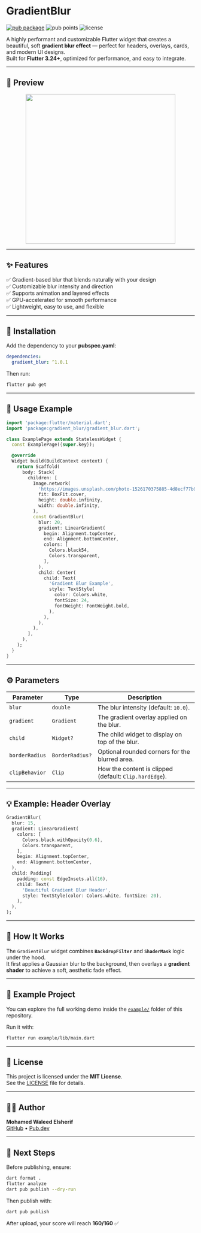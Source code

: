 #  GradientBlur

[![pub package](https://img.shields.io/pub/v/gradient_blur.svg)](https://pub.dev/packages/gradient_blur)
![pub points](https://img.shields.io/pub/points/gradient_blur)
![license](https://img.shields.io/badge/license-MIT-blue.svg)

A highly performant and customizable Flutter widget that creates a beautiful, soft **gradient blur effect** — perfect for headers, overlays, cards, and modern UI designs.  
Built for **Flutter 3.24+**, optimized for performance, and easy to integrate.

---

## 🌟 Preview

<p align="center">
  <img src="https://raw.githubusercontent.com/Dr-who412/gradienblur/1da8d2a41c0398ab9991ebb5daa8d68d23558fbe/assets/Screenshot_20251030_005935.png" width="400" />
</p>

---

## ✨ Features

✅ Gradient-based blur that blends naturally with your design  
✅ Customizable blur intensity and direction  
✅ Supports animation and layered effects  
✅ GPU-accelerated for smooth performance  
✅ Lightweight, easy to use, and flexible

---

## 🚀 Installation

Add the dependency to your **pubspec.yaml**:

```yaml
dependencies:
  gradient_blur: ^1.0.1
```

Then run:

```sh
flutter pub get
```

---

## 🧩 Usage Example

```dart
import 'package:flutter/material.dart';
import 'package:gradient_blur/gradient_blur.dart';

class ExamplePage extends StatelessWidget {
  const ExamplePage({super.key});

  @override
  Widget build(BuildContext context) {
    return Scaffold(
      body: Stack(
        children: [
          Image.network(
            'https://images.unsplash.com/photo-1526170375885-4d8ecf77b99f',
            fit: BoxFit.cover,
            height: double.infinity,
            width: double.infinity,
          ),
          const GradientBlur(
            blur: 20,
            gradient: LinearGradient(
              begin: Alignment.topCenter,
              end: Alignment.bottomCenter,
              colors: [
                Colors.black54,
                Colors.transparent,
              ],
            ),
            child: Center(
              child: Text(
                'Gradient Blur Example',
                style: TextStyle(
                  color: Colors.white,
                  fontSize: 24,
                  fontWeight: FontWeight.bold,
                ),
              ),
            ),
          ),
        ],
      ),
    );
  }
}
```

---

## ⚙️ Parameters

| Parameter | Type | Description |
|------------|------|-------------|
| `blur` | `double` | The blur intensity (default: `10.0`). |
| `gradient` | `Gradient` | The gradient overlay applied on the blur. |
| `child` | `Widget?` | The child widget to display on top of the blur. |
| `borderRadius` | `BorderRadius?` | Optional rounded corners for the blurred area. |
| `clipBehavior` | `Clip` | How the content is clipped (default: `Clip.hardEdge`). |

---

## 💡 Example: Header Overlay

```dart
GradientBlur(
  blur: 15,
  gradient: LinearGradient(
    colors: [
      Colors.black.withOpacity(0.6),
      Colors.transparent,
    ],
    begin: Alignment.topCenter,
    end: Alignment.bottomCenter,
  ),
  child: Padding(
    padding: const EdgeInsets.all(16),
    child: Text(
      'Beautiful Gradient Blur Header',
      style: TextStyle(color: Colors.white, fontSize: 20),
    ),
  ),
);
```

---

## 🧠 How It Works

The `GradientBlur` widget combines **`BackdropFilter`** and **`ShaderMask`** logic under the hood.  
It first applies a Gaussian blur to the background, then overlays a **gradient shader** to achieve a soft, aesthetic fade effect.

---

## 🧰 Example Project

You can explore the full working demo inside the [`example/`](https://github.com/Dr-who412/gradienblur/tree/main/example) folder of this repository.

Run it with:
```sh
flutter run example/lib/main.dart
```

---

## 🧾 License

This project is licensed under the **MIT License**.  
See the [LICENSE](https://github.com/Dr-who412/gradienblur/blob/main/LICENSE) file for details.

---

## 👨‍💻 Author

**Mohamed Waleed Elsherif**  
[GitHub](https://github.com/Dr-who412) • [Pub.dev](https://pub.dev/publishers/github.com)

---

## 🏁 Next Steps

Before publishing, ensure:

```sh
dart format .
flutter analyze
dart pub publish --dry-run
```

Then publish with:
```sh
dart pub publish
```

After upload, your score will reach **160/160** ✅
